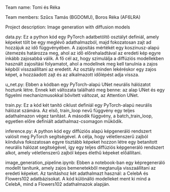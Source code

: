 Team name: Tomi és Réka

Team members: Szűcs Tamás (BGDOMU), Boros Réka (AF6LRA)

Project description: Image generation with diffusion models

data.py: Ez a python kód egy PyTorch adatbetöltő osztályt definiál, amely képeket tölt be egy meglévő adathalmazból, majd fokozatosan zajt ad hozzájuk az idő függvényében. 
A zajosítás mértékét egy koszinusz-alapú ütemezés határozza meg, ahol az idő előrehaladtával az eredeti kép egyre inkább zajosabbá válik. 
A fő cél az, hogy szimulálja a diffúziós modellekben használt zajosítási folyamatot, ahol a modellnek meg kell tanulnia a zajos képből visszaállítani az eredetit.
Az osztály minden lekéréskor egy zajos képet, a hozzáadott zajt és az alkalmazott időlépést adja vissza.

u_net.py: Ebben a kódban egy PyTorch-alapú UNet neurális hálózatot hoztunk létre. 
Ennek két változata található meg benne: az alap UNet és egy figyelmi mechanizmusokkal bővített változat, az Attention UNet.

train.py: Ez a kód két tanító ciklust definiál egy PyTorch-alapú neurális hálózat számára. Az első, train_loop nevű függvény egy teljes adathalmazon végez tanítást.
A második függvény, a batch_train_loop, egyetlen előre definiált adathalmaz-csomagon működik.

inference.py: A python kód egy diffúziós alapú képgeneráló rendszert valósít meg PyTorch segítségével. 
A célja, hogy véletlenszerű zajból kiindulva fokozatosan egyre tisztább képeket hozzon létre egy betanított neurális hálózat segítségével, 
így egy teljes diffúziós képgeneráló rendszert alkot, amely véletlenszerű zajból képes élethű képeket előállítani.

image_generation_pipeline.ipynb: Ebben a notebook-ban egy képregeneráló modellt tanítunk, amely zajos bemenetekből megtanulja visszaállítani az eredeti képeket.
Az tanításhoz két adathalmazt használ: a CelebA és Flowers102 adatbázisokat. A kód különálló modelleket ment ki mind a CelebA, mind a Flowers102 adathalmazok alapján.
